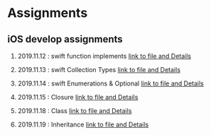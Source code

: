 #  Assignments
## iOS develop assignments

1. 2019.11.12 : swift function implements [link to file and Details](https://github.com/IMSEONGJUN/assignments/tree/master/2019_11_12)

2. 2019.11.13 : swift Collection Types [link to file and Details](https://github.com/IMSEONGJUN/assignments/tree/master/2019_11_13)

3. 2019.11.14 : swift Enumerations & Optional [link to file and Details](https://github.com/IMSEONGJUN/assignments/tree/master/2019_11_14)

4. 2019.11.15 : Closure [link to file and Details](https://github.com/IMSEONGJUN/assignments/tree/master/2019_11_15)

5. 2019.11.18 : Class [link to file and Details](https://github.com/IMSEONGJUN/assignments/tree/master/2019_11_18)

6. 2019.11.19 : Inheritance [link to file and Details](https://github.com/IMSEONGJUN/assignments/tree/master/2019_11_19)
